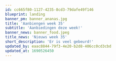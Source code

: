 ```yaml
---
id: cc665f80-1127-4235-8cd3-79dafe49f146
blueprint: landing
banner_pm: banner_ananas.jpg
title: 'Aanbiengen week 35'
subtitle: 'Aanbiedingen deze week!'
banner_news: banner_food.jpeg
title_news: 'Nieuws week 35'
short_description: 'Er is veel gebeurd!'
updated_by: eaac8844-79f3-4e20-b2d8-406cc0cd3cbd
updated_at: 1690526450
---
```

